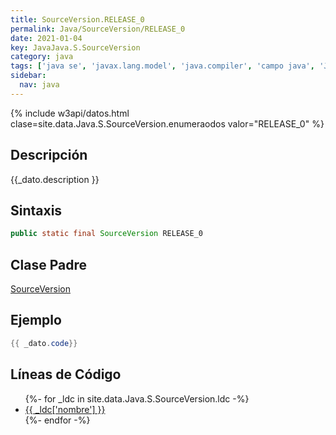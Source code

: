 ```yaml
---
title: SourceVersion.RELEASE_0
permalink: Java/SourceVersion/RELEASE_0
date: 2021-01-04
key: JavaJava.S.SourceVersion
category: java
tags: ['java se', 'javax.lang.model', 'java.compiler', 'campo java', 'Java 1.6']
sidebar: 
  nav: java
---
```


{% include w3api/datos.html clase=site.data.Java.S.SourceVersion.enumeraodos valor="RELEASE_0" %}

## Descripción
{{_dato.description }}

## Sintaxis
~~~java
public static final SourceVersion RELEASE_0
~~~

## Clase Padre
[SourceVersion](/Java/SourceVersion/)

## Ejemplo
~~~java
{{ _dato.code}}
~~~

## Líneas de Código
<ul>
{%- for _ldc in site.data.Java.S.SourceVersion.ldc -%}
   <li>
       <a href="{{_ldc['url'] }}">{{ _ldc['nombre'] }}</a>
   </li>
{%- endfor -%}
</ul>
